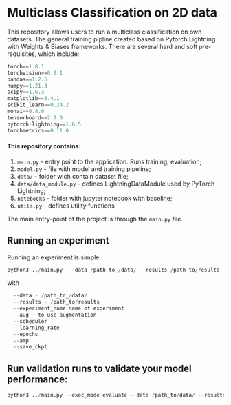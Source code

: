 # Multiclass Classification on 2D data

This repository allows users to run a multiclass classification on own datasets. The general training pipline created based on Pytorch Lightning with Weights & Biases frameworks. There are several hard and soft pre-requisites, which include:

```python
torch==1.8.1
torchvision==0.9.1
pandas==1.2.5
numpy==1.21.3
scipy==1.6.3
matplotlib==3.4.1
scikit_learn==0.24.2
monai==0.8.0
tensorboard==2.7.0
pytorch-lightning==1.6.5
torchmetrics==0.11.0
```

#### This repository contains:
1. `main.py` - entry point to the application. Runs training, evaluation;
2. `model.py` - file with model and training pipeline;
3. `data/`  - folder wich contain dataset file;
4. `data/data_module.py` - defines LightningDataModule used by PyTorch Lightning;
5. `notebooks` - folder with jupyter notebook with baseline;
6. `utils.py` - defines utility functions

The main entry-point of the project is through the `main.py` file. 

## Running an experiment
Running an experiment is simple:

```python
python3 ../main.py  --data /path_to_/data/ --results /path_to/results --experiment_name baseline --aug --scheduler --learning_rate 0.0001 --epochs 60 --amp --save_ckpt

```
with 

```python
  --data - /path_to_/data/
  --results - /path_to/results 
  --experiment_name name of experiment
  --aug - to use augmentation
  --scheduler 
  --learning_rate
  --epochs 
  --amp 
  --save_ckpt

```

## Run validation runs to validate your model performance:

```python
python3 ../main.py --exec_mode evaluate --data /path_to/data/ --results /path_to/results --experiment_name baseline_test --aug --scheduler --amp --ckpt_path /path_to_checpoints.ckpt
```

